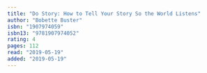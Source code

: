 ```yaml
---
title: "Do Story: How to Tell Your Story So the World Listens"
author: "Bobette Buster"
isbn: "1907974059"
isbn13: "9781907974052"
rating: 4
pages: 112
read: "2019-05-19"
added: "2019-05-19"
---
```


